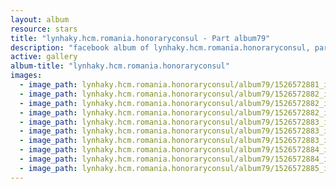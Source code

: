 ```yaml
---
layout: album
resource: stars
title: "lynhaky.hcm.romania.honoraryconsul - Part album79"
description: "facebook album of lynhaky.hcm.romania.honoraryconsul, part album79."
active: gallery
album-title: "lynhaky.hcm.romania.honoraryconsul"
images:
  - image_path: lynhaky.hcm.romania.honoraryconsul/album79/1526572881_imgl4207.jpg
  - image_path: lynhaky.hcm.romania.honoraryconsul/album79/1526572882_imgl4219.jpg
  - image_path: lynhaky.hcm.romania.honoraryconsul/album79/1526572882_imgl4248.jpg
  - image_path: lynhaky.hcm.romania.honoraryconsul/album79/1526572882_imgl4251.jpg
  - image_path: lynhaky.hcm.romania.honoraryconsul/album79/1526572883_imgl4280.jpg
  - image_path: lynhaky.hcm.romania.honoraryconsul/album79/1526572883_imgl4324.jpg
  - image_path: lynhaky.hcm.romania.honoraryconsul/album79/1526572883_imgl4375.jpg
  - image_path: lynhaky.hcm.romania.honoraryconsul/album79/1526572884_imgl4385.jpg
  - image_path: lynhaky.hcm.romania.honoraryconsul/album79/1526572884_imgl4438-1.jpg
  - image_path: lynhaky.hcm.romania.honoraryconsul/album79/1526572885_imgl4441-1.jpg
---
```

